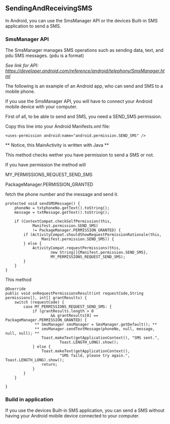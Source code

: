 ## SendingAndReceivingSMS

In Android, you can use the SmsManager API or the devices Built-in SMS application to send a SMS.

### SmsManager API

The SmsManager manages SMS operations such as sending data, text, and pdu SMS messages. (pdu is a format)

 *See link for API: https://developer.android.com/reference/android/telephony/SmsManager.html*
 
The following is an example of an Android app, who can send and SMS to a mobile phone.

If you use the SmsManager API, you will have to connect your Android mobile device with your computer.

First of all, to be able to send and SMS, you need a  SEND_SMS permission.

Copy this line into your Android Manifests.xml file:

    <uses-permission android:name="android.permission.SEND_SMS" />
    

** Notice, this MainActivity is written with Java **

This method checks wether you have permission to send a SMS or not. 

If you have permission the method will 

MY_PERMISSIONS_REQUEST_SEND_SMS

PackageManager.PERMISSION_GRANTED


fetch the phone number and the message and send it.


    protected void sendSMSMessage() {
        phoneNo = txtphoneNo.getText().toString();
        message = txtMessage.getText().toString();

        if (ContextCompat.checkSelfPermission(this,
                Manifest.permission.SEND_SMS)
                != PackageManager.PERMISSION_GRANTED) {
            if (ActivityCompat.shouldShowRequestPermissionRationale(this,
                    Manifest.permission.SEND_SMS)) {
            } else {
                ActivityCompat.requestPermissions(this,
                        new String[]{Manifest.permission.SEND_SMS},
                        MY_PERMISSIONS_REQUEST_SEND_SMS);
            }
        }
    }

This method 

    @Override
    public void onRequestPermissionsResult(int requestCode,String permissions[], int[] grantResults) {
        switch (requestCode) {
            case MY_PERMISSIONS_REQUEST_SEND_SMS: {
                if (grantResults.length > 0
                        && grantResults[0] == PackageManager.PERMISSION_GRANTED) {
                 ** SmsManager smsManager = SmsManager.getDefault(); **
                 ** smsManager.sendTextMessage(phoneNo, null, message, null, null); **
                    Toast.makeText(getApplicationContext(), "SMS sent.",
                            Toast.LENGTH_LONG).show();
                } else {
                    Toast.makeText(getApplicationContext(),
                            "SMS faild, please try again.", Toast.LENGTH_LONG).show();
                    return;
                }
            }
        }

    }

### Build in application
If you use the devices Built-in SMS application, you can send a SMS without having your Android mobile device connected to your computer.

